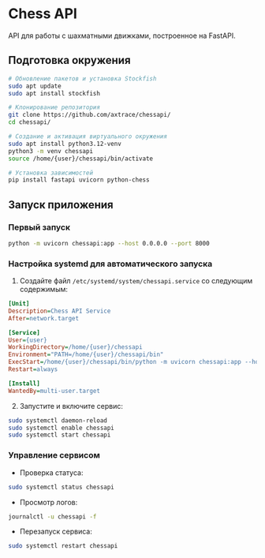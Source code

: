 # Chess API

API для работы с шахматными движками, построенное на FastAPI.

## Подготовка окружения

```bash
# Обновление пакетов и установка Stockfish
sudo apt update
sudo apt install stockfish

# Клонирование репозитория
git clone https://github.com/axtrace/chessapi/
cd chessapi/

# Создание и активация виртуального окружения
sudo apt install python3.12-venv
python3 -m venv chessapi
source /home/{user}/chessapi/bin/activate

# Установка зависимостей
pip install fastapi uvicorn python-chess
```

## Запуск приложения

### Первый запуск
```bash
python -m uvicorn chessapi:app --host 0.0.0.0 --port 8000
```

### Настройка systemd для автоматического запуска

1. Создайте файл `/etc/systemd/system/chessapi.service` со следующим содержимым:
```ini
[Unit]
Description=Chess API Service
After=network.target

[Service]
User={user}
WorkingDirectory=/home/{user}/chessapi
Environment="PATH=/home/{user}/chessapi/bin"
ExecStart=/home/{user}/chessapi/bin/python -m uvicorn chessapi:app --host 0.0.0.0 --port 8000
Restart=always

[Install]
WantedBy=multi-user.target
```

2. Запустите и включите сервис:
```bash
sudo systemctl daemon-reload
sudo systemctl enable chessapi
sudo systemctl start chessapi
```

### Управление сервисом

- Проверка статуса:
```bash
sudo systemctl status chessapi
```

- Просмотр логов:
```bash
journalctl -u chessapi -f
```

- Перезапуск сервиса:
```bash
sudo systemctl restart chessapi
``` 

